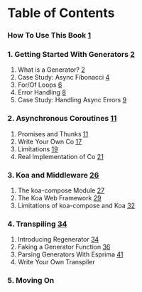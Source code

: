 # Table of Contents

### How To Use This Book [1](#1)

### 1. Getting Started With Generators [2](#2)

1. What is a Generator? [2](#2)
2. Case Study: Async Fibonacci [4](#4)
3. For/Of Loops [6](#6)
4. Error Handling [8](#8)
5. Case Study: Handling Async Errors [9](#9)

### 2. Asynchronous Coroutines [11](#11)

1. Promises and Thunks [11](#11)
2. Write Your Own Co [17](#17)
3. Limitations [19](#19)
4. Real Implementation of Co [21](#21)

### 3. Koa and Middleware [26](#26)

1. The koa-compose Module [27](#27)
2. The Koa Web Framework [29](#29)
3. Limitations of koa-compose and Koa [32](#32)

### 4. Transpiling [34](#34)

1. Introducing Regenerator [34](#34)
2. Faking a Generator Function [36](#36)
3. Parsing Generators With Esprima [41](#41)
4. Write Your Own Transpiler

### 5. Moving On
